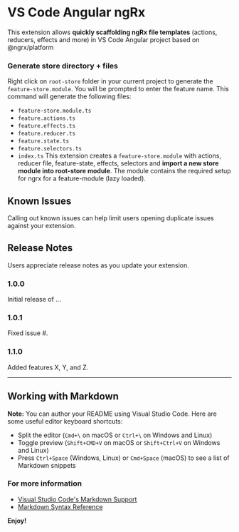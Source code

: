 # VS Code Angular ngRx

This extension allows **quickly scaffolding ngRx file templates** (actions, reducers, effects and more) in VS Code Angular project based on @ngrx/platform

### Generate store directory + files 

Right click on `root-store` folder in your current project to generate the `feature-store.module`. You will be prompted to enter the feature name.
This command will generate the following files:

* `feature-store.module.ts`
* `feature.actions.ts`
* `feature.effects.ts`
* `feature.reducer.ts`
* `feature.state.ts`
* `feature.selectors.ts`
* `index.ts`
This extension creates a `feature-store.module` with actions, reducer file, feature-state, effects, selectors and **import a new store module into root-store module**. The module contains the required setup for ngrx for a feature-module (lazy loaded).


## Known Issues

Calling out known issues can help limit users opening duplicate issues against your extension.

## Release Notes

Users appreciate release notes as you update your extension.

### 1.0.0

Initial release of ...

### 1.0.1

Fixed issue #.

### 1.1.0

Added features X, Y, and Z.

-----------------------------------------------------------------------------------------------------------

## Working with Markdown

**Note:** You can author your README using Visual Studio Code.  Here are some useful editor keyboard shortcuts:

* Split the editor (`Cmd+\` on macOS or `Ctrl+\` on Windows and Linux)
* Toggle preview (`Shift+CMD+V` on macOS or `Shift+Ctrl+V` on Windows and Linux)
* Press `Ctrl+Space` (Windows, Linux) or `Cmd+Space` (macOS) to see a list of Markdown snippets

### For more information

* [Visual Studio Code's Markdown Support](http://code.visualstudio.com/docs/languages/markdown)
* [Markdown Syntax Reference](https://help.github.com/articles/markdown-basics/)

**Enjoy!**
